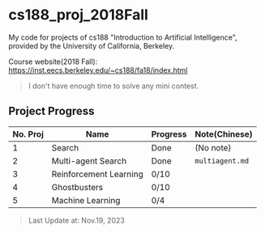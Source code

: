 # cs188_proj_2018Fall

My code for projects of cs188 "Introduction to Artificial Intelligence", provided by the University of California, Berkeley.

Course website(2018 Fall): <https://inst.eecs.berkeley.edu/~cs188/fa18/index.html>

> I don't have enough time to solve any mini contest.

## Project Progress

|No. Proj|Name|Progress|Note(Chinese)|
|--------|----|--------|----|
|1|Search|Done|(No note)|
|2|Multi-agent Search|Done|`multiagent.md`|
|3|Reinforcement Learning|0/10||
|4|Ghostbusters|0/10||
|5|Machine Learning|0/4||

> Last Update at: Nov.19, 2023

